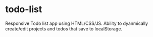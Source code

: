 # todo-list
Responsive Todo list app using HTML/CSS/JS. Ability to dyanmically create/edit projects and todos that save to localStorage.